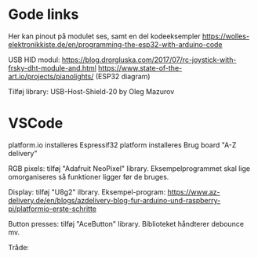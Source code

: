# Gode links

Her kan pinout på modulet ses, samt en del kodeeksempler
https://wolles-elektronikkiste.de/en/programming-the-esp32-with-arduino-code

USB HID modul:
 https://blog.drorgluska.com/2017/07/rc-joystick-with-frsky-dht-module-and.html
 https://www.state-of-the-art.io/projects/pianolights/ (ESP32 diagram)
 
 Tilføj library: USB-Host-Shield-20 by Oleg Mazurov
 
# VSCode

platform.io installeres
Espressif32 platform installeres
Brug board "A-Z delivery"

RGB pixels: tilføj "Adafruit NeoPixel" library.
  Eksempelprogrammet skal lige omorganiseres så funktioner ligger før de bruges.
  
Display: tilføj "U8g2" ilbrary.
  Eksempel-program:
  https://www.az-delivery.de/en/blogs/azdelivery-blog-fur-arduino-und-raspberry-pi/platformio-erste-schritte
  
Button presses: tilføj "AceButton" library.
  Biblioteket håndterer debounce mv.
  
Tråde:
